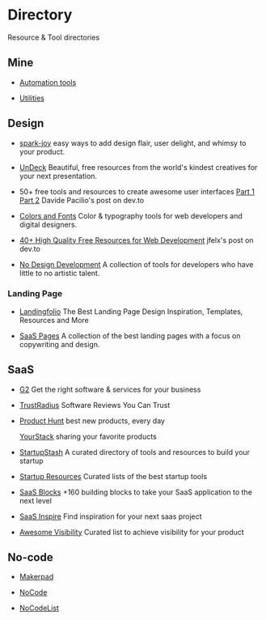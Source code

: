 # Directory

Resource & Tool directories

## Mine

- [Automation tools](./automation.md)

- [Utilities](./utilities.md)

## Design

- [spark-joy](https://github.com/sw-yx/spark-joy) easy ways to add design flair, user delight, and whimsy to your product.

- [UnDeck](https://undeck.co/) Beautiful, free resources from the world's kindest creatives for your next presentation.

- 50+ free tools and resources to create awesome user interfaces [Part 1](https://dev.to/davidepacilio/50-free-tools-and-resources-to-create-awesome-user-interfaces-1c1b) [Part 2](https://dev.to/cruip/50-free-tools-and-resources-to-create-awesome-user-interfaces-part-2-2l02) Davide Pacilio's post on dev.to

- [Colors and Fonts](https://www.colorsandfonts.com/) Color & typography tools for web developers and digital designers.

- [40+ High Quality Free Resources for Web Development](https://dev.to/jfelx/40-high-quality-free-resources-for-web-development-10o3) jfelx's post on dev.to

- [No Design Development](https://nodesign.dev/) A collection of tools for developers who have little to no artistic talent.

### Landing Page

- [Landingfolio](https://www.landingfolio.com/) The Best Landing Page Design Inspiration, Templates, Resources and More

- [SaaS Pages](https://saaspages.xyz/) A collection of the best landing pages with a focus on copywriting and design.

## SaaS

- [G2](https://www.g2.com/) Get the right software & services for your business

- [TrustRadius](https://www.trustradius.com/) Software Reviews You Can Trust

- [Product Hunt](https://www.producthunt.com/) best new products, every day

  [YourStack](https://yourstack.com/) sharing your favorite products

- [StartupStash](https://startupstash.com/) A curated directory of tools and resources to build your startup

- [Startup Resources](https://startupresources.io/) Curated lists of the best startup tools

- [SaaS Blocks](https://saasblocks.io/) +160 building blocks to take your SaaS application to the next level

- [SaaS Inspire](https://saasinspire.com/) Find inspiration for your next saas project

- [Awesome Visibility](https://github.com/dehenne/awesome-visibility) Curated list to achieve visibility for your product

## No-code

- [Makerpad](https://www.makerpad.co/tools)

- [NoCode](https://www.nocode.tech/)

- [NoCodeList](https://nocodelist.co/)
